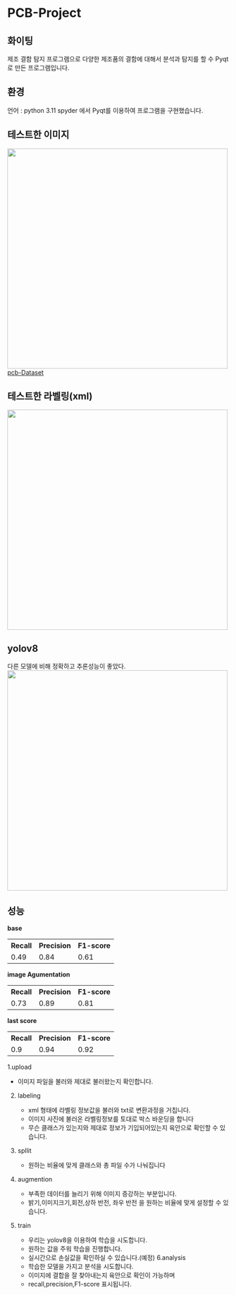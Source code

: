 # PCB-Project
<h2>화이팅</h2>
제조 결함 탐지 프로그램으로 다양한 제조품의 결함에 대해서 분석과 탐지를 할 수 Pyqt로 만든 프로그램입니다.

<h2>환경</h2>
언어 : python 3.11
spyder 에서 Pyqt를 이용하여 프로그램을 구현했습니다.

 <h2>테스트한 이미지</h2>
<img src="https://github.com/GoodJinMo/PCB-Project/assets/97722297/bb6b44c4-ddad-42fa-b200-48557ba732d3" width=500 hight=500>
<a href="https://www.kaggle.com/datasets/akhatova/pcb-defects">pcb-Dataset</a>




<h2>테스트한 라벨링(xml)</h2>

<img src="https://github.com/GoodJinMo/PCB-Project/assets/97722297/f5ba4382-19ed-469a-aaf0-2e4350fec7f8" width=500 hight=500>

<h2>yolov8</h2>
다른 모델에 비해 정확하고 추론성능이 좋았다.

<img src="https://github.com/GoodJinMo/PCB-Project/assets/97722297/e875f856-1cc5-472f-9f73-46158adc2229" width=500 hight=500>

<h2>성능</h2>
<b>base</b>
  <table>
    <tr>
      <th scope="col">Recall</td>
      <th scope="col">Precision</td>
      <th scope="col">F1-score</td>
    </tr>
    <tr>
      <td>0.49</td>
      <td>0.84</td>
      <td>0.61</td>
    </tr>
  </table>

  <b>image Agumentation</b>
   <table>
    <tr>
      <th scope="col">Recall</td>
      <th scope="col">Precision</td>
      <th scope="col">F1-score</td>
    </tr>
    <tr>
      <td>0.73</td>
      <td>0.89</td>
      <td>0.81</td>
    </tr>
  </table>

  <b>last score</b>

  <table>
    <tr>
      <th scope="col">Recall</td>
      <th scope="col">Precision</td>
      <th scope="col">F1-score</td>
    </tr>
    <tr>
      <td>0.9</td>
      <td>0.94</td>
      <td>0.92</td>
    </tr>
  </table>

1.upload 
  -  이미지 파일을 불러와 제대로 불러왔는지 확인합니다.

2. labeling
   - xml 형태에 라벨링 정보값을 불러와 txt로 변환과정을 거칩니다.
   - 이미지 사진에 불러온 라벨링정보를 토대로 박스 바운딩을 합니다
   - 무슨 클래스가 있는지와 제대로 정보가 기입되어있는지 육안으로 확인할 수 있습니다.
3. spllit
   - 원하는 비율에 맞게 클래스와 총 파일 수가 나눠집니다

4. augmention
    - 부족한 데이터를 늘리기 위해 이미지 증강하는 부분입니다.
    - 밝기,이미지크기,회전,상하 반전, 좌우 반전 을 원하는 비율에 맞게 설정할 수 있습니다.
  
5. train
    - 우리는 yolov8을 이용하여 학습을 시도합니다.
    - 원하는 값을 주워 학습을 진행합니다.
    - 실시간으로 손실값을 확인하실 수 있습니다.(예정)
6.analysis
   - 학습한 모델을 가지고 분석을 시도합니다.
   - 이미지에 결합을 잘 찾아내는지 육안으로 확인이 가능하며
   - recall,precision,F1-score 표시됩니다.
   
  

